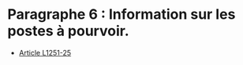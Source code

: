 # Paragraphe 6 : Information sur les postes à pourvoir.

* [Article L1251-25](./LEGIARTI000006901278.md)
